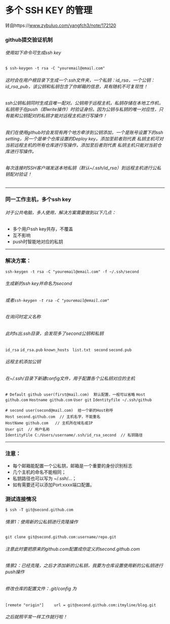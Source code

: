 # 多个 SSH KEY 的管理
转自https://www.zybuluo.com/yangfch3/note/172120
### github提交验证机制
###### 使用如下命令可生成ssh key
`$ ssh-keygen -t rsa -C "youremail@email.com"`
###### 这时会在用户根目录下生成一个.ssh文件夹，一个私钥：id_rsa，一个公钥：id_rsa_pub，该公钥和私钥包含了你邮箱的信息，具有随机不可复现性！
###### ssh公钥私钥同时生成且唯一配对。公钥用于远程主机，私钥存储在本地工作机，私钥用于在push（即write操作）时验证身份。因为公钥与私钥的唯一对应性，只有能和公钥配对的私钥才能对远程主机进行写操作！
###### 我们在使用github时会发现有两个地方牵涉到公钥添加，一个是账号设置下的ssh setting，另一个是单个仓库设置的Deploy key。添加至前者则代表 私钥主机可对当前远程主机的所有仓库进行写操作，添加至后者则代表 私钥主机只能对当前仓库进行写操作。
###### 每次连接时SSH客户端发送本地私钥（默认~/.ssh/id_rsa）到远程主机进行公私钥配对验证！
---------------------------------------------------------------------------------
### 同一工作主机，多个ssh key
###### 对于公共电脑，多人使用，解决方案需要做到以下几点：
- 多个用户ssh key共存，不覆盖
- 互不影响
- push时智能地对应的私钥
---------------------------------------------------------------------------------
### 解决方案：
`ssh-keygen -t rsa -C "youremail@email.com" -f ~/.ssh/second `
###### 生成新的ssh key并命名为second
###### 或者`ssh-keygen -t rsa -C "youremail@email.com" `
###### 在询问时定义名称
###### 此时ls出.ssh目录，会发现多了second公钥和私钥
`id_rsa` 
`id_rsa.pub` 
`known_hosts `
`list.txt `
`second` 
`second.pub `
###### 远程主机添加公钥
###### 在~/.ssh/目录下新建config文件，用于配置各个公私钥对应的主机
`# Default github user(first@mail.com)  默认配置，一般可以省略`
`Host github.com`
`Hostname github.com`
`User git`
`Identityfile ~/.ssh/github`


`# second user(second@mail.com)  给一个新的Host称呼`　　　　　　　　　　　　　　　　　　　　　`Host second.github.com  // 主机名字，不能重名`　　　　　　　　　　　　　　　　　　　　　`HostName github.com   // 主机所在域名或IP`　　　　　　　　　　　　　　　　　　　　　　　　　　`User git  // 用户名称`　　　　　　　　　　　　　　　　　　　　　　　　　　　　　　　　　　　　　　　　　　`IdentityFile C:/Users/username/.ssh/id_rsa_second  // 私钥路径`

---------------------------------------------------------------------------------------
### 注意：

- 每个邮箱能配置一个公私钥，邮箱是一个重要的身份识别标志
- 几个主机的命名不能相同；
- 私钥路径也可以写为 ~/.ssh/...；
- 如有需要还可以添加Port:xxxx端口配置。 

### 测试连接情况 
`$ ssh -T git@second.github.com`

###### 情景1：使用新的公私钥进行克隆操作
`git clone git@second.github.com:username/repo.git `
###### 注意此时要把原来的github.com配置成你定义的second.github.com

###### 情景2：已经克隆，之后才添加新的公私钥，我要为仓库设置使用新的公私钥进行push操作

###### 修改仓库的配置文件：.git/config 为

`[remote "origin"]`
`    url = git@second.github.com:itmyline/blog.git`
###### 之后就照平常一样工作就行啦！


